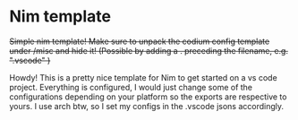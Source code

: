 # Nim template
~~Simple nim template! Make sure to unpack the codium config template under /misc and hide it! (Possible by adding a . preceding the filename, e.g. ".vscode" )~~

Howdy! This is a pretty nice template for Nim to get started on a vs code project. Everything is configured, I would just change some of the configurations depending on your platform so the exports are respective to yours. I use arch btw, so I set my configs in the .vscode jsons accordingly.

